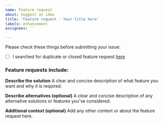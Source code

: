 ```yaml
---
name: Feature request
about: Suggest an idea
title: 'Feature request - Your title here'
labels: enhancement
assignees: ''

---
```


Please check these things before submitting your issue:

- [ ] I searched for duplicate or closed feature request [here](https://github.com/PuneetGopinath/Sanitizers/issues?q=is%3Aissue)

### Feature requests include:

**Describe the solution**
A clear and concise description of what feature you want and why it is required.

**Describe alternatives (optional)**
A clear and concise description of any alternative solutions or features you've considered.

<!--**Screenshots (optional)**
If applicable, add screenshots to help explain your problem.
**Note:** If you can't upload files then use [GoFile](https://gofile.io/uploadFiles) or [WeTransfer](https://wetransfer.com/upload)-->

**Additional context (optional)**
Add any other context or about the feature request here.
